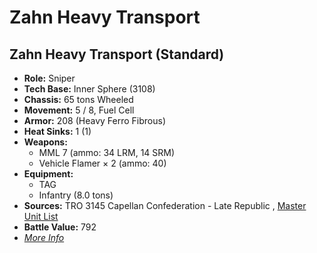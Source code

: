 # Zahn Heavy Transport 

## Zahn Heavy Transport (Standard) 

- **Role:** Sniper 
- **Tech Base:** Inner Sphere (3108) 
- **Chassis:** 65 tons Wheeled 
- **Movement:** 5 / 8, Fuel Cell 
- **Armor:** 208 (Heavy Ferro Fibrous) 
- **Heat Sinks:** 1 (1) 
- **Weapons:** 
  - MML 7 (ammo: 34 LRM, 14 SRM) 
  - Vehicle Flamer × 2 (ammo: 40) 
- **Equipment:** 
  - TAG 
  - Infantry (8.0 tons) 
- **Sources:** TRO 3145 Capellan Confederation - Late Republic , [Master Unit List](http://masterunitlist.info/Unit/Details/6444/zahn-heavy-transport-standard) 
- **Battle Value:** 792 
- [*More Info*](zahn_heavy_transport/zahn_heavy_transport_standard.md) 

